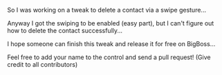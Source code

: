 So I was working on a tweak to delete a contact via a swipe gesture...

Anyway I got the swiping to be enabled (easy part), but I can't figure out how to delete the contact successfully...

I hope someone can finish this tweak and release it for free on BigBoss...

Feel free to add your name to the control and send a pull request! (Give credit to all contributors)